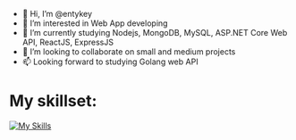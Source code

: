 - 👋 Hi, I’m @entykey
- 👀 I’m interested in Web App developing
- 🌱 I’m currently studying Nodejs, MongoDB, MySQL, ASP.NET Core Web API, ReactJS, ExpressJS
- 💞️ I’m looking to collaborate on small and medium projects
- 📫 Looking forward to studying Golang web API

# My skillset:
[![My Skills](https://skillicons.dev/icons?i=aws,gcp,azure,react,dotnet,mongodb,netlify,heroku,materialui,js,ts,nodejs,express&perline=6)](https://skillicons.dev)

<!---
entykey/entykey is a ✨ special ✨ repository because its `README.md` (this file) appears on your GitHub profile.
You can click the Preview link to take a look at your changes.
--->
